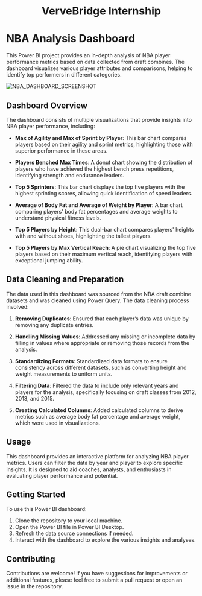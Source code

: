 <h1 align = 'center'> VerveBridge Internship 
</h1>


# NBA Analysis Dashboard

This Power BI project provides an in-depth analysis of NBA player performance metrics based on data collected from draft combines. The dashboard visualizes various player attributes and comparisons, helping to identify top performers in different categories.


![NBA_DASHBOARD_SCREENSHOT](https://github.com/user-attachments/assets/dc333619-e85f-489e-ae94-d07c51b81cd9)


## Dashboard Overview

The dashboard consists of multiple visualizations that provide insights into NBA player performance, including:

- **Max of Agility and Max of Sprint by Player**: This bar chart compares players based on their agility and sprint metrics, highlighting those with superior performance in these areas.

- **Players Benched Max Times**: A donut chart showing the distribution of players who have achieved the highest bench press repetitions, identifying strength and endurance leaders.

- **Top 5 Sprinters**: This bar chart displays the top five players with the highest sprinting scores, allowing quick identification of speed leaders.

- **Average of Body Fat and Average of Weight by Player**: A bar chart comparing players' body fat percentages and average weights to understand physical fitness levels.

- **Top 5 Players by Height**: This dual-bar chart compares players' heights with and without shoes, highlighting the tallest players.

- **Top 5 Players by Max Vertical Reach**: A pie chart visualizing the top five players based on their maximum vertical reach, identifying players with exceptional jumping ability.

## Data Cleaning and Preparation

The data used in this dashboard was sourced from the NBA draft combine datasets and was cleaned using Power Query. The data cleaning process involved:

1. **Removing Duplicates**: Ensured that each player’s data was unique by removing any duplicate entries.

2. **Handling Missing Values**: Addressed any missing or incomplete data by filling in values where appropriate or removing those records from the analysis.

3. **Standardizing Formats**: Standardized data formats to ensure consistency across different datasets, such as converting height and weight measurements to uniform units.

4. **Filtering Data**: Filtered the data to include only relevant years and players for the analysis, specifically focusing on draft classes from 2012, 2013, and 2015.

5. **Creating Calculated Columns**: Added calculated columns to derive metrics such as average body fat percentage and average weight, which were used in visualizations.

## Usage

This dashboard provides an interactive platform for analyzing NBA player metrics. Users can filter the data by year and player to explore specific insights. It is designed to aid coaches, analysts, and enthusiasts in evaluating player performance and potential.

## Getting Started

To use this Power BI dashboard:

1. Clone the repository to your local machine.
2. Open the Power BI file in Power BI Desktop.
3. Refresh the data source connections if needed.
4. Interact with the dashboard to explore the various insights and analyses.

## Contributing

Contributions are welcome! If you have suggestions for improvements or additional features, please feel free to submit a pull request or open an issue in the repository.
